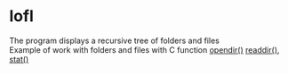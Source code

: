 # lofl
The program displays a recursive tree of folders and files  
Example of work with folders and files with C function
[opendir()](https://www.opennet.ru/man.shtml?topic=opendir&category=3&,russian=0)
[readdir()](https://www.opennet.ru/man.shtml?topic=readdir&category=3&russian=0), 
[stat()](https://www.opennet.ru/man.shtml?topic=stat&category=2&russian=0)
